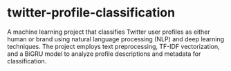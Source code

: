 # twitter-profile-classification
A machine learning project that classifies Twitter user profiles as either human or brand using natural language processing (NLP) and deep learning techniques. The project employs text preprocessing, TF-IDF vectorization, and a BiGRU model to analyze profile descriptions and metadata for classification.
